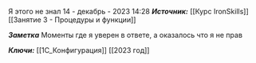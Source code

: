
Я этого не знал
 14 - декабрь - 2023  14:28 
***Источник:***  [[Курс IronSkills]] [[Занятие 3 - Процедуры и функции]]

***Заметка*** 
Моменты где я уверен в ответе, а оказалось что я не прав

***Ключи:*** [[1С_Конфигурация]]  [[2023 год]]